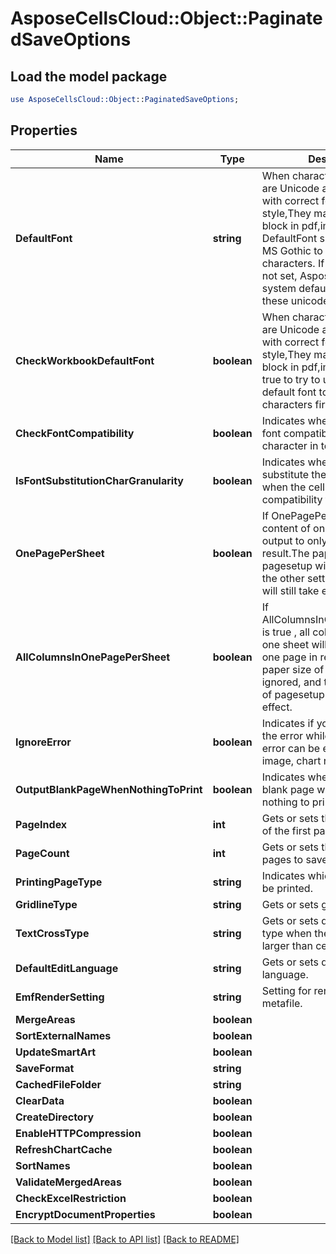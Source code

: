# AsposeCellsCloud::Object::PaginatedSaveOptions 

## Load the model package
```perl
use AsposeCellsCloud::Object::PaginatedSaveOptions;
```

## Properties
Name | Type | Description | Notes
------------ | ------------- | ------------- | -------------
**DefaultFont** | **string** | When characters in the Excel are Unicode and not be set with correct font in cell style,They may appear as block in pdf,image.Set the DefaultFont such as MingLiu or MS Gothic to show these characters. If this property is not set, Aspose.Cells will use system default font to show these unicode characters. |
**CheckWorkbookDefaultFont** | **boolean** | When characters in the Excel are Unicode and not be set with correct font in cell style,They may appear as block in pdf,image.Set this to true to try to use workbook's default font to show these characters first. |
**CheckFontCompatibility** | **boolean** | Indicates whether to check font compatibility for every character in text. |
**IsFontSubstitutionCharGranularity** | **boolean** | Indicates whether to only substitute the font of character when the cell font is not compatibility for it. |
**OnePagePerSheet** | **boolean** | If OnePagePerSheet is true , all content of one sheet will output to only one page in result.The paper size of pagesetup will be invalid, and the other settings of pagesetup will still take effect. |
**AllColumnsInOnePagePerSheet** | **boolean** | If AllColumnsInOnePagePerSheet is true , all column content of one sheet will output to only one page in result.The width of paper size of pagesetup will be ignored, and the other settings of pagesetup will still take effect. |
**IgnoreError** | **boolean** | Indicates if you need to hide the error while rendering.The error can be error in shape, image, chart rendering, etc. |
**OutputBlankPageWhenNothingToPrint** | **boolean** | Indicates whether to output a blank page when there is nothing to print. |
**PageIndex** | **int** | Gets or sets the 0-based index of the first page to save. |
**PageCount** | **int** | Gets or sets the number of pages to save. |
**PrintingPageType** | **string** | Indicates which pages will not be printed. |
**GridlineType** | **string** | Gets or sets gridline type. |
**TextCrossType** | **string** | Gets or sets displaying text type when the text width is larger than cell width. |
**DefaultEditLanguage** | **string** | Gets or sets default edit language. |
**EmfRenderSetting** | **string** | Setting for rendering Emf metafile. |
**MergeAreas** | **boolean** |  |
**SortExternalNames** | **boolean** |  |
**UpdateSmartArt** | **boolean** |  |
**SaveFormat** | **string** |  |
**CachedFileFolder** | **string** |  |
**ClearData** | **boolean** |  |
**CreateDirectory** | **boolean** |  |
**EnableHTTPCompression** | **boolean** |  |
**RefreshChartCache** | **boolean** |  |
**SortNames** | **boolean** |  |
**ValidateMergedAreas** | **boolean** |  |
**CheckExcelRestriction** | **boolean** |  |
**EncryptDocumentProperties** | **boolean** |  |  

[[Back to Model list]](../README.md#documentation-for-models) [[Back to API list]](../README.md#documentation-for-api-endpoints) [[Back to README]](../README.md)

